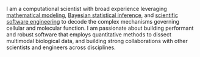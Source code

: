 I am a computational scientist with broad experience leveraging [mathematical modeling](https://elifesciences.org/articles/84878), [Bayesian statistical inference](https://www.pnas.org/doi/10.1073/pnas.1907869116), and [scientific software engineering](https://cremerlab.github.io/hplc-py) to decode the complex mechanisms governing cellular and molecular function. I am passionate about building performant and robust software that employs quantitative methods to dissect multimodal biological data, and building strong collaborations with other scientists and engineers across disciplines.
